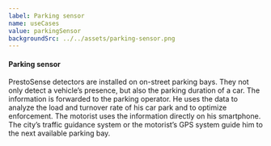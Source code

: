 ```yaml
---
label: Parking sensor
name: useCases
value: parkingSensor
backgroundSrc: ../../assets/parking-sensor.png
---
```


#### Parking sensor

PrestoSense detectors are installed on on-street parking bays. They not only detect a vehicle’s presence, but also the parking duration of a car. The information is forwarded to the parking operator. He uses the data to analyze the load and turnover rate of his car park and to optimize enforcement. The motorist uses the information directly on his smartphone. The city’s traffic guidance system or the motorist’s GPS system guide him to the next available parking bay.
